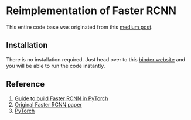 # Reimplementation of Faster RCNN

This entire code base was originated from this [medium post](https://medium.com/@fractaldle/guide-to-build-faster-rcnn-in-pytorch-95b10c273439).

## Installation

There is no installation required. Just head over to this [binder website](https://mybinder.org/v2/gh/alibabadoufu/faster_rcnn_pytorch/master) and you will be able to run the code instantly.

## Reference
1. [Guide to build Faster RCNN in PyTorch](https://medium.com/@fractaldle/guide-to-build-faster-rcnn-in-pytorch-95b10c273439)
2. [Original Faster RCNN paper](https://arxiv.org/abs/1506.01497)
3. [PyTorch](https://papers.nips.cc/paper/9015-pytorch-an-imperative-style-high-performance-deep-learning-library.pdf)
